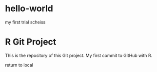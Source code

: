 # hello-world
my first trial
scheiss

# R Git Project
This is the repository of this Git project.
My first commit to GitHub with R.

return to local
